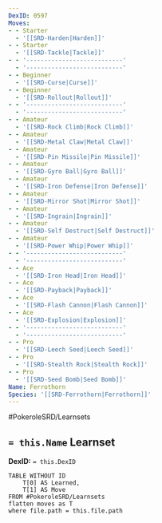 ```yaml
---
DexID: 0597
Moves:
- - Starter
  - '[[SRD-Harden|Harden]]'
- - Starter
  - '[[SRD-Tackle|Tackle]]'
- - '---------------------------'
  - '---------------------------'
- - Beginner
  - '[[SRD-Curse|Curse]]'
- - Beginner
  - '[[SRD-Rollout|Rollout]]'
- - '---------------------------'
  - '---------------------------'
- - Amateur
  - '[[SRD-Rock Climb|Rock Climb]]'
- - Amateur
  - '[[SRD-Metal Claw|Metal Claw]]'
- - Amateur
  - '[[SRD-Pin Missile|Pin Missile]]'
- - Amateur
  - '[[SRD-Gyro Ball|Gyro Ball]]'
- - Amateur
  - '[[SRD-Iron Defense|Iron Defense]]'
- - Amateur
  - '[[SRD-Mirror Shot|Mirror Shot]]'
- - Amateur
  - '[[SRD-Ingrain|Ingrain]]'
- - Amateur
  - '[[SRD-Self Destruct|Self Destruct]]'
- - Amateur
  - '[[SRD-Power Whip|Power Whip]]'
- - '---------------------------'
  - '---------------------------'
- - Ace
  - '[[SRD-Iron Head|Iron Head]]'
- - Ace
  - '[[SRD-Payback|Payback]]'
- - Ace
  - '[[SRD-Flash Cannon|Flash Cannon]]'
- - Ace
  - '[[SRD-Explosion|Explosion]]'
- - '---------------------------'
  - '---------------------------'
- - Pro
  - '[[SRD-Leech Seed|Leech Seed]]'
- - Pro
  - '[[SRD-Stealth Rock|Stealth Rock]]'
- - Pro
  - '[[SRD-Seed Bomb|Seed Bomb]]'
Name: Ferrothorn
Species: '[[SRD-Ferrothorn|Ferrothorn]]'
---
```


#PokeroleSRD/Learnsets

## `= this.Name` Learnset

**DexID:** `= this.DexID`

```dataview
TABLE WITHOUT ID
    T[0] AS Learned,
    T[1] AS Move
FROM #PokeroleSRD/Learnsets
flatten moves as T
where file.path = this.file.path
```
